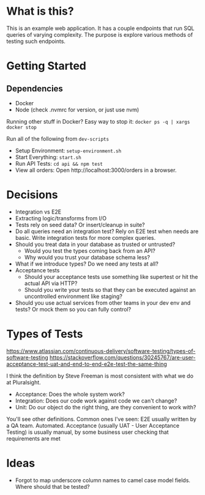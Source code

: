 # What is this?

This is an example web application. It has a couple endpoints that run SQL queries of varying complexity. The purpose is explore various methods of testing such endpoints.

# Getting Started

## Dependencies

- Docker
- Node (check .nvmrc for version, or just use nvm)

Running other stuff in Docker? Easy way to stop it: `docker ps -q | xargs docker stop`

Run all of the following from `dev-scripts`

- Setup Environment: `setup-environment.sh`
- Start Everything: `start.sh`
- Run API Tests: `cd api && npm test`
- View all orders: Open http://localhost:3000/orders in a browser.

# Decisions

- Integration vs E2E
- Extracting logic/transforms from I/O
- Tests rely on seed data? Or insert/cleanup in suite?
- Do all queries need an integration test? Rely on E2E test when needs are basic. Write integration tests for more complex queries.
- Should you treat data in your database as trusted or untrusted?
  - Would you test the types coming back from an API?
  - Why would you trust your database schema less?
- What if we introduce types? Do we need any tests at all?
- Acceptance tests
  - Should your acceptance tests use something like supertest or hit the actual API via HTTP?
  - Should you write your tests so that they can be executed against an uncontrolled environment like staging?
- Should you use actual services from other teams in your dev env and tests? Or mock them so you can fully control?

# Types of Tests

https://www.atlassian.com/continuous-delivery/software-testing/types-of-software-testing
https://stackoverflow.com/questions/30245767/are-user-acceptance-test-uat-and-end-to-end-e2e-test-the-same-thing

I think the definition by Steve Freeman is most consistent with what we do at Pluralsight.

- Acceptance: Does the whole system work?
- Integration: Does our code work against code we can't change?
- Unit: Do our object do the right thing, are they convenient to work with?

You'll see other definitions. Common ones I've seen:
E2E usually written by a QA team. Automated.
Acceptance (usually UAT - User Acceptance Testing) is usually manual, by some business user checking that requirements are met

# Ideas

- Forgot to map underscore column names to camel case model fields. Where should that be tested?
